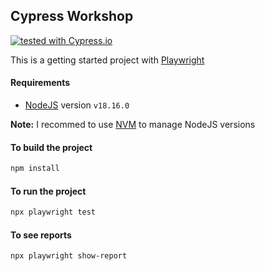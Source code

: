 ## Cypress Workshop

[![tested with Cypress.io](https://img.shields.io/badge/playwright-dashboard-brightgreen.svg)](https://playwright.dev/)

This is a getting started project with [Playwright](https://playwright.dev/)

#### Requirements

- [NodeJS](https://nodejs.org/en/) version `v18.16.0`

**Note:** I recommed to use [NVM](https://github.com/nvm-sh/nvm) to manage NodeJS versions

#### To build the project

```bash
npm install
```

#### To run the project

```bash
npx playwright test
```

#### To see reports

```bash
npx playwright show-report
```
